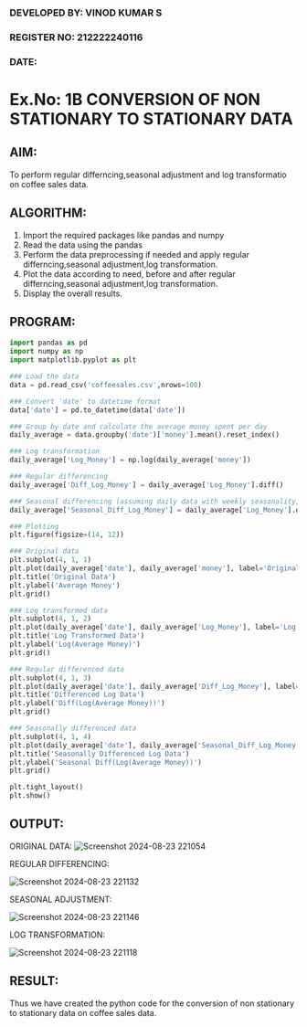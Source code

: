 ### DEVELOPED BY: VINOD KUMAR S
### REGISTER NO: 212222240116
### DATE: 

# Ex.No: 1B                     CONVERSION OF NON STATIONARY TO STATIONARY DATA


## AIM:
To perform regular differncing,seasonal adjustment and log transformatio on coffee sales data.
## ALGORITHM:
1. Import the required packages like pandas and numpy
2. Read the data using the pandas
3. Perform the data preprocessing if needed and apply regular differncing,seasonal adjustment,log transformation.
4. Plot the data according to need, before and after regular differncing,seasonal adjustment,log transformation.
5. Display the overall results.
## PROGRAM:

```python
import pandas as pd
import numpy as np
import matplotlib.pyplot as plt

### Load the data
data = pd.read_csv('coffeesales.csv',nrows=100)

### Convert 'date' to datetime format
data['date'] = pd.to_datetime(data['date'])

### Group by date and calculate the average money spent per day
daily_average = data.groupby('date')['money'].mean().reset_index()

### Log transformation
daily_average['Log_Money'] = np.log(daily_average['money'])

### Regular differencing
daily_average['Diff_Log_Money'] = daily_average['Log_Money'].diff()

### Seasonal differencing (assuming daily data with weekly seasonality, period=7)
daily_average['Seasonal_Diff_Log_Money'] = daily_average['Log_Money'].diff(7)

### Plotting
plt.figure(figsize=(14, 12))

### Original data
plt.subplot(4, 1, 1)
plt.plot(daily_average['date'], daily_average['money'], label='Original')
plt.title('Original Data')
plt.ylabel('Average Money')
plt.grid()

### Log transformed data
plt.subplot(4, 1, 2)
plt.plot(daily_average['date'], daily_average['Log_Money'], label='Log Transformed', color='orange')
plt.title('Log Transformed Data')
plt.ylabel('Log(Average Money)')
plt.grid()

### Regular differenced data
plt.subplot(4, 1, 3)
plt.plot(daily_average['date'], daily_average['Diff_Log_Money'], label='Differenced', color='green')
plt.title('Differenced Log Data')
plt.ylabel('Diff(Log(Average Money))')
plt.grid()

### Seasonally differenced data
plt.subplot(4, 1, 4)
plt.plot(daily_average['date'], daily_average['Seasonal_Diff_Log_Money'], label='Seasonally Differenced', color='red')
plt.title('Seasonally Differenced Log Data')
plt.ylabel('Seasonal Diff(Log(Average Money))')
plt.grid()

plt.tight_layout()
plt.show()
```

## OUTPUT:

ORIGINAL DATA: 
![Screenshot 2024-08-23 221054](https://github.com/user-attachments/assets/26032487-b7da-4364-a92e-2d6544ba50c1)


REGULAR DIFFERENCING:

![Screenshot 2024-08-23 221132](https://github.com/user-attachments/assets/e54e6f21-a57a-4ce0-8963-77bb38de50d4)




SEASONAL ADJUSTMENT:

![Screenshot 2024-08-23 221146](https://github.com/user-attachments/assets/152bde13-91a0-41fb-b111-d96b242aeba3)



LOG TRANSFORMATION:

![Screenshot 2024-08-23 221118](https://github.com/user-attachments/assets/2c70c750-70e4-43fb-a25e-83427cadcdf1)



## RESULT:
Thus we have created the python code for the conversion of non stationary to stationary data on coffee sales data.
